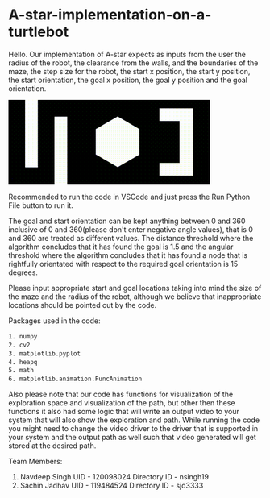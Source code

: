 # A-star-implementation-on-a-turtlebot
Hello. Our implementation of A-star expects as inputs from the user the radius of the robot, the clearance from the walls, and the boundaries of the maze, the step size for the robot, the start x position, the start y position, the start orientation, the goal x position, the goal y position and the goal orientation.

![A_Star_on_a_Point_Robot](https://github.com/robosac333/A-star-implementation-on-a-point-robot/blob/main/test.gif)

Recommended to run the code in VSCode and just press the Run Python File button to run it.

The goal and start orientation can be kept anything between 0 and 360 inclusive of 0 and 360(please don't enter negative angle values), that is 0 and 360 are treated as different values. The distance threshold where the algorithm concludes that it has found the goal is 1.5 and the angular threshold where the algorithm concludes that it has found a node that is rightfully orientated with respect to the required goal orientation is 15 degrees. 

Please input appropriate start and goal locations taking into mind the size of the maze and the radius of the robot, although we believe that inappropriate locations should be pointed out by the code.

Packages used in the code:

```sh
1. numpy
2. cv2
3. matplotlib.pyplot
4. heapq
5. math
6. matplotlib.animation.FuncAnimation
```

Also please note that our code has functions for visualization of the exploration space and visualization of the path, but other then these functions it also had some logic that will write an output video to your system that will also show the exploration and path. While running the code you might need to change the video driver to the driver that is supported in your system and the output path as well such that video generated will get stored at the desired path. 

Team Members:
1. Navdeep Singh 
	UID - 120098024
	Directory ID - nsingh19
2. Sachin Jadhav 
	UID - 119484524
	Directory ID - sjd3333


